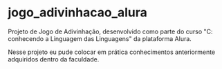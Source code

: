 # jogo_adivinhacao_alura
Projeto de Jogo de Adivinhação, desenvolvido como parte do curso "C: conhecendo a Linguagem das Linguagens" da plataforma Alura.

Nesse projeto eu pude colocar em prática conhecimentos anteriormente adquiridos dentro da faculdade.

